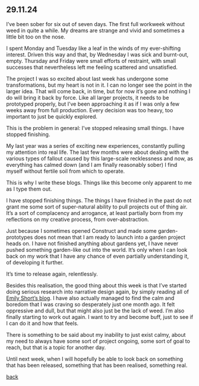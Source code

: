 ## 29.11.24

I’ve been sober for six out of seven days. The first full workweek without weed in quite a while. My dreams are strange and vivid and sometimes a little bit too on the nose.

I spent Monday and Tuesday like a leaf in the winds of my ever-shifting interest. Driven this way and that, by Wednesday I was sick and burnt-out, empty. Thursday and Friday were small efforts of restraint, with small successes that nevertheless left me feeling scattered and unsatisfied.

The project I was so excited about last week has undergone some transformations, but my heart is not in it. I can no longer see the point in the larger idea. That will come back, in time, but for now it’s gone and nothing I do will bring it back by force. Like all larger projects, it needs to be prototyped properly, but I’ve been approaching it as if I was only a few weeks away from full production. Every decision was too heavy, too important to just be quickly explored.

This is the problem in general: I’ve stopped releasing small things. I have stopped finishing.

My last year was a series of exciting new experiences, constantly pulling my attention into real life. The last few months were about dealing with the various types of fallout caused by this large-scale recklessness and now, as everything has calmed down (and I am finally reasonably sober) I find myself without fertile soil from which to operate.

This is why I write these blogs. Things like this become only apparent to me as I type them out.

I have stopped finishing things. The things I have finished in the past do not grant me some sort of super-natural ability to pull projects out of thing air. It’s a sort of complacency and arrogance, at least partially born from my reflections on my creative process, from over-abstraction.

Just because I sometimes opened Construct and made some garden-prototypes does not mean that I am ready to launch into a garden project heads on. I have not finished anything about gardens yet, I have never pushed something garden-like out into the world. It’s only when I can look back on my work that I have any chance of even partially understanding it, of developing it further.

It’s time to release again, relentlessly. 

Besides this realisation, the good thing about this week is that I’ve started doing serious research into narrative design again, by simply reading all of [Emily Short’s blog](https://emshort.blog). I have also actually managed to find the calm and boredom that I was craving so desperately just one month ago. It felt oppressive and dull, but that might also just be the lack of weed. I’m also finally starting to work out again. I want to try and become buff, just to see if I can do it and how that feels. 

There is something to be said about my inability to just exist calmy, about my need to always  have some sort of project ongoing, some sort of goal to reach, but that is a topic for another day.

Until next week, when I will hopefully be able to look back on something that has been released, something that has been realised, something real.

[back](blogagain)
